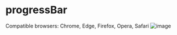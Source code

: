 # progressBar
Compatible browsers: Chrome, Edge, Firefox, Opera, Safari
![image](https://user-images.githubusercontent.com/97733279/182635642-a0ba3eed-28a3-4dc3-8b9d-d0757da75de0.png)
